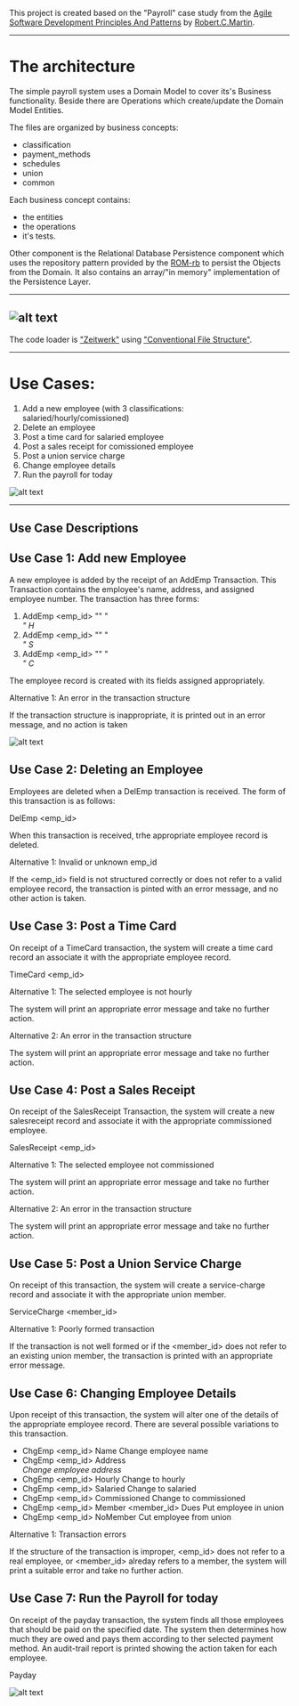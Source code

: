 This project is created based on the "Payroll" case study from the [Agile Software Development Principles And Patterns](https://www.goodreads.com/book/show/84985.Agile_Software_Development_Principles_Patterns_and_Practices) by [Robert.C.Martin](https://en.wikipedia.org/wiki/Robert_C._Martin).

---

The architecture
=
The simple payroll system uses a Domain Model to cover its's Business functionality.
Beside there are Operations which create/update the Domain Model Entities.

The files are organized by business concepts:
 - classification
 - payment_methods
 - schedules
 - union
 - common
 
Each business concept contains:
 - the entities
 - the operations
 - it's tests.

Other component is the Relational Database Persistence component which uses the repository pattern provided by the [ROM-rb](https://rom-rb.org) to persist the Objects from the Domain.
It also contains an array/"in memory" implementation of the Persistence Layer.

---
![alt text](http://www.plantuml.com/plantuml/proxy?cache=no&src=https://raw.githubusercontent.com/orbanbotond/SimplePayroll/master/diagrams/package.md)
---

The code loader is ["Zeitwerk"](https://github.com/fxn/zeitwerk "Zeitwerk") using ["Conventional File Structure"](https://github.com/fxn/zeitwerk#file-structure).
 
---

Use Cases:
=
  1. Add a new employee (with 3 classifications: salaried/hourly/comissioned)
  2. Delete an employee
  3. Post a time card for salaried employee
  4. Post a sales receipt for comissioned employee
  5. Post a union service charge
  6. Change employee details
  7. Run the payroll for today

![alt text](http://www.plantuml.com/plantuml/proxy?cache=no&src=https://raw.githubusercontent.com/orbanbotond/SimplePayroll/master/diagrams/use_cases.md)

---

Use Case Descriptions
--

Use Case 1: Add new Employee
-
A new employee is added by the receipt of an AddEmp Transaction. This
Transaction contains the employee's name, address, and assigned
employee number. The transaction has three forms:

1. AddEmp <emp_id> "<name>" "<address>" H <hrly-rate>
2. AddEmp <emp_id> "<name>" "<address>" S <mtly-slry>
3. AddEmp <emp_id> "<name>" "<address>" C <mtly-slry> <com-rate>

The employee record is created with its fields assigned appropriately.

Alternative 1: An error in the transaction structure

If the transaction structure is inappropriate, it is printed out in an
error message, and no action is taken

![alt text](http://www.plantuml.com/plantuml/proxy?cache=no&src=https://raw.githubusercontent.com/orbanbotond/SimplePayroll/master/diagrams/add_employee.md)


Use Case 2: Deleting an Employee
-
Employees are deleted when a DelEmp transaction is received. The form
of this transaction is as follows:

DelEmp <emp_id>

When this transaction is received, trhe appropriate employee record is deleted.

Alternative 1: Invalid or unknown emp_id

If the <emp_id> field is not structured correctly or does not refer to
a valid employee record, the transaction is pinted with an error
message, and no other action is taken.


Use Case 3: Post a Time Card
-
On receipt of a TimeCard transaction, the system will create a time
card record an associate it with the appropriate employee record.

TimeCard <emp_id> <date> <hours>

Alternative 1: The selected employee is not hourly

The system will print an appropriate error message and take no further action.

Alternative 2: An error in the transaction structure

The system will print an appropriate error message and take no further action.


Use Case 4: Post a Sales Receipt
-
On receipt of the SalesReceipt Transaction, the system will create a
new salesreceipt record and associate it with the appropriate
commissioned employee.

SalesReceipt <emp_id> <date> <amount>

Alternative 1: The selected employee not commissioned

The system will print an appropriate error message and take no further action.

Alternative 2: An error in the transaction structure

The system will print an appropriate error message and take no further action.


Use Case 5: Post a Union Service Charge
-
On receipt of this transaction, the system will create a
service-charge record and associate it with the appropriate union
member.

ServiceCharge <member_id> <amount>

Alternative 1: Poorly formed transaction

If the transaction is not well formed or if the <member_id> does not
refer to an existing union member, the transaction is printed with an
appropriate error message.


Use Case 6: Changing Employee Details
-
Upon receipt of this transaction, the system will alter one of the
details of the appropriate employee record. There are several possible
variations to this transaction.

 - ChgEmp <emp_id> Name <name>                      Change employee name
 - ChgEmp <emp_id> Address <address>                Change employee address
 - ChgEmp <emp_id> Hourly <hourly-rate>             Change to hourly
 - ChgEmp <emp_id> Salaried <salary>                Change to salaried
 - ChgEmp <emp_id> Commissioned <salary> <rate>     Change to commissioned
 - ChgEmp <emp_id> Member <member_id> Dues <rate>    Put employee in union
 - ChgEmp <emp_id> NoMember                         Cut employee from union

Alternative 1: Transaction errors

If the structure of the transaction is improper, <emp_id> does not
refer to a real employee, or <member_id> alreday refers to a member,
the system will print a suitable error and take no further action.


Use Case 7: Run the Payroll for today
-
On receipt of the payday transaction, the system finds all those
employees that should be paid on the specified date. The system then
determines how much they are owed and pays them according to ther
selected payment method. An audit-trail report is printed showing the
action taken for each employee.

Payday <date>

![alt text](http://www.plantuml.com/plantuml/proxy?cache=no&src=https://raw.githubusercontent.com/orbanbotond/SimplePayroll/master/diagrams/create_paychecks.md)
